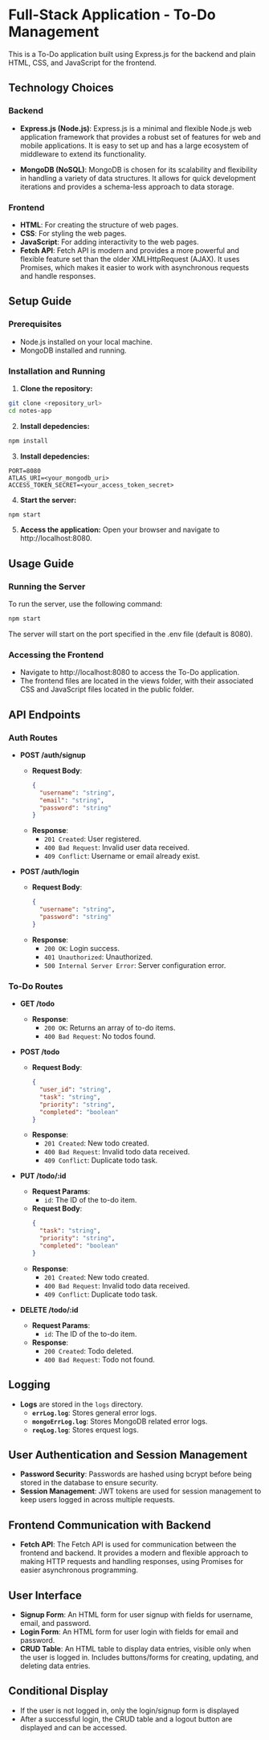 # Full-Stack Application - To-Do Management

This is a To-Do application built using Express.js for the backend and plain HTML, CSS, and JavaScript for the frontend.

## Technology Choices

### Backend

- **Express.js (Node.js)**: Express.js is a minimal and flexible Node.js web application framework that provides a robust set of features for web and mobile applications. It is easy to set up and has a large ecosystem of middleware to extend its functionality.

- **MongoDB (NoSQL)**: MongoDB is chosen for its scalability and flexibility in handling a variety of data structures. It allows for quick development iterations and provides a schema-less approach to data storage.

### Frontend

- **HTML**: For creating the structure of web pages.
- **CSS**: For styling the web pages.
- **JavaScript**: For adding interactivity to the web pages.
- **Fetch API**: Fetch API is modern and provides a more powerful and flexible feature set than the older XMLHttpRequest (AJAX). It uses Promises, which makes it easier to work with asynchronous requests and handle responses.

## Setup Guide

### Prerequisites

- Node.js installed on your local machine.
- MongoDB installed and running.

### Installation and Running

1. **Clone the repository:**
```bash
git clone <repository_url>
cd notes-app
```

2. **Install depedencies:**
```bash
npm install
```

3. **Install depedencies:**
```
PORT=8080
ATLAS_URI=<your_mongodb_uri>
ACCESS_TOKEN_SECRET=<your_access_token_secret>
```

4. **Start the server:**
```bash
npm start
```

5.  **Access the application:**
   Open your browser and navigate to http://localhost:8080.

## Usage Guide

### Running the Server

To run the server, use the following command:
```bash
npm start
```
The server will start on the port specified in the .env file (default is 8080).

### Accessing the Frontend

- Navigate to http://localhost:8080 to access the To-Do application.
- The frontend files are located in the views folder, with their associated CSS and JavaScript files located in the public folder.

## API Endpoints

### Auth Routes
- **POST /auth/signup**
  - **Request Body**: 
    ```json
    {
      "username": "string",
      "email": "string",
      "password": "string"
    }
    ```
  - **Response**:
    - `201 Created`: User registered.
    - `400 Bad Request`: Invalid user data received.
    - `409 Conflict`: Username or email already exist.
    
- **POST /auth/login**
  - **Request Body**: 
    ```json
    {
      "username": "string",
      "password": "string"
    }
    ```
  - **Response**:
    - `200 OK`: Login success.
    - `401 Unauthorized`: Unauthorized.
    - `500 Internal Server Error`: Server configuration error.

### To-Do Routes
- **GET /todo**
  - **Response**:
    - `200 OK`: Returns an array of to-do items.
    - `400 Bad Request`: No todos found.

- **POST /todo**
  - **Request Body**: 
    ```json
    {
      "user_id": "string",
      "task": "string",
      "priority": "string",
      "completed": "boolean"
    }
    ```
  - **Response**:
    - `201 Created`: New todo created.
    - `400 Bad Request`: Invalid todo data received.
    - `409 Conflict`: Duplicate todo task.

- **PUT /todo/:id**
  - **Request Params**: 
    - `id`: The ID of the to-do item.
  - **Request Body**: 
    ```json
    {
      "task": "string",
      "priority": "string",
      "completed": "boolean"
    }
    ```
  - **Response**:
    - `201 Created`: New todo created.
    - `400 Bad Request`: Invalid todo data received.
    - `409 Conflict`: Duplicate todo task.

- **DELETE /todo/:id**
  - **Request Params**: 
    - `id`: The ID of the to-do item.
  - **Response**:
    - `200 Created`: Todo deleted.
    - `400 Bad Request`: Todo not found.

## Logging

- **Logs** are stored in the `logs` directory.
  - **`errLog.log`**: Stores general error logs.
  - **`mongoErrLog.log`**: Stores MongoDB related error logs.
  - **`reqLog.log`**: Stores erquest logs.

## User Authentication and Session Management

- **Password Security**: Passwords are hashed using bcrypt before being stored in the database to ensure security.
- **Session Management**: JWT tokens are used for session management to keep users logged in across multiple requests.

## Frontend Communication with Backend
- **Fetch API**: The Fetch API is used for communication between the frontend and backend. It provides a modern and flexible approach to making HTTP requests and handling responses, using Promises for easier asynchronous programming.

## User Interface

- **Signup Form**: An HTML form for user signup with fields for username, email, and password.
- **Login Form**: An HTML form for user login with fields for email and password.
- **CRUD Table**: An HTML table to display data entries, visible only when the user is logged in. Includes buttons/forms for creating, updating, and deleting data entries.

## Conditional Display

- If the user is not logged in, only the login/signup form is displayed
- After a successful login, the CRUD table and a logout button are displayed and can be accessed.